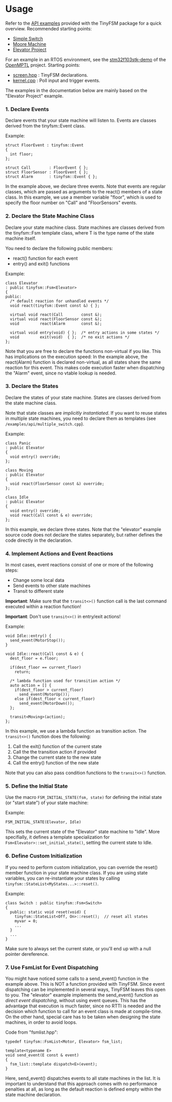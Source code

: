 Usage
=====

Refer to the [API examples](/examples/api/) provided with the TinyFSM
package for a quick overview. Recommended starting points:

 - [Simple Switch](/examples/api/simple_switch.cpp)
 - [Moore Machine](/examples/api/moore_machine.cpp)
 - [Elevator Project](/examples/elevator/)

For an example in an RTOS environment, see the [stm32f103stk-demo] of
the [OpenMPTL] project. Starting points:

 - [screen.hpp](https://github.com/digint/openmptl/tree/master/projects/stm32f103stk-demo/src/screen.hpp)
   : TinyFSM declarations.
 - [kernel.cpp](https://github.com/digint/openmptl/tree/master/projects/stm32f103stk-demo/src/kernel.cpp)
   : Poll input and trigger events.

  [OpenMPTL]: https://digint.ch/openmptl/
  [stm32f103stk-demo]: https://github.com/digint/openmptl/tree/master/projects/stm32f103stk-demo


The examples in the documentation below are mainly based on the
"Elevator Project" example.


###  1. Declare Events

Declare events that your state machine will listen to. Events are
classes derived from the tinyfsm::Event class.

Example:

    struct FloorEvent : tinyfsm::Event
    {
      int floor;
    };

    struct Call        : FloorEvent { };
    struct FloorSensor : FloorEvent { };
    struct Alarm       : tinyfsm::Event { };

In the example above, we declare three events. Note that events are
regular classes, which are passed as arguments to the react() members
of a state class. In this example, we use a member variable "floor",
which is used to specify the floor number on "Call" and "FloorSensors"
events.


###  2. Declare the State Machine Class

Declare your state machine class. State machines are classes derived
from the tinyfsm::Fsm template class, where T is the type name of the
state machine itself.

You need to declare the following public members:

 - react() function for each event
 - entry() and exit() functions

Example:

    class Elevator
    : public tinyfsm::Fsm<Elevator>
    {
    public:
      /* default reaction for unhandled events */
      void react(tinyfsm::Event const &) { };
    
      virtual void react(Call        const &);
      virtual void react(FloorSensor const &);
      void         react(Alarm       const &);
    
      virtual void entry(void) { };  /* entry actions in some states */
      void         exit(void)  { };  /* no exit actions */
    };


Note that you are free to declare the functions non-virtual if you
like. This has implications on the execution speed: In the example
above, the react(Alarm) function is declared non-virtual, as all states
share the same reaction for this event. This makes code execution
faster when dispatching the "Alarm" event, since no vtable lookup is
needed.


###  3. Declare the States

Declare the states of your state machine. States are classes derived
from the state machine class.

Note that state classes are *implicitly instantiated*. If you want to
reuse states in multiple state machines, you need to declare them as
templates (see `/examples/api/multiple_switch.cpp`).

Example:

    class Panic
    : public Elevator
    {
      void entry() override;
    };
    
    class Moving
    : public Elevator
    {
      void react(FloorSensor const &) override;
    };
    
    class Idle
    : public Elevator
    {
      void entry() override;
      void react(Call const & e) override;
    };


In this example, we declare three states. Note that the "elevator"
example source code does not declare the states separately, but rather
defines the code directly in the declaration.


###  4. Implement Actions and Event Reactions

In most cases, event reactions consist of one or more of the following
steps:

 - Change some local data
 - Send events to other state machines
 - Transit to different state

**Important**:
Make sure that the `transit<>()` function call is the last command
executed within a reaction function!

**Important**:
Don't use `transit<>()` in entry/exit actions!

Example:

    void Idle::entry() {
      send_event(MotorStop());
    }
    
    void Idle::react(Call const & e) {
      dest_floor = e.floor;
    
      if(dest_floor == current_floor)
        return;
    
      /* lambda function used for transition action */
      auto action = [] { 
        if(dest_floor > current_floor)
          send_event(MotorUp());
        else if(dest_floor < current_floor)
          send_event(MotorDown());
      };
    
      transit<Moving>(action);
    };


In this example, we use a lambda function as transition action. The
`transit<>()` function does the following:

 1. Call the exit() function of the current state
 2. Call the the transition action if provided
 3. Change the current state to the new state
 4. Call the entry() function of the new state

Note that you can also pass condition functions to the `transit<>()`
function.


###  5. Define the Initial State

Use the macro `FSM_INITIAL_STATE(fsm, state)` for defining the initial
state (or "start state") of your state machine:

Example:

    FSM_INITIAL_STATE(Elevator, Idle)

This sets the current state of the "Elevator" state machine to "Idle".
More specifially, it defines a template specialization for
`Fsm<Elevator>::set_initial_state()`, setting the current state to
Idle.


###  6. Define Custom Initialization

If you need to perform custom initialization, you can override the
reset() member function in your state machine class. If you are using
state variables, you can re-instantiate your states by calling
`tinyfsm::StateList<MyStates...>::reset()`.

Example:

    class Switch : public tinyfsm::Fsm<Switch>
    {
      public: static void reset(void) {
        tinyfsm::StateList<Off, On>::reset();  // reset all states
        myvar = 0;
        ...
      }
      ...
    }

Make sure to always set the current state, or you'll end up with a
null pointer dereference.


###  7. Use FsmList for Event Dispatching

You might have noticed some calls to a send_event() function in the
example above. This is NOT a function provided with TinyFSM. Since
event dispatching can be implemented in several ways, TinyFSM leaves
this open to you. The "elevator" example implements the send_event()
function as *direct event dispatching*, without using event
queues. This has the advantage that execution is much faster, since no
RTTI is needed and the decision which function to call for an event
class is made at compile-time. On the other hand, special care has to
be taken when designing the state machines, in order to avoid loops.

Code from "fsmlist.hpp":

    typedef tinyfsm::FsmList<Motor, Elevator> fsm_list;
    
    template<typename E>
    void send_event(E const & event)
    {
      fsm_list::template dispatch<E>(event);
    }

Here, send_event() dispatches events to all state machines in the
list. It is important to understand that this approach comes with no
performance penalties at all, as long as the default reaction is
defined empty within the state machine declaration.
